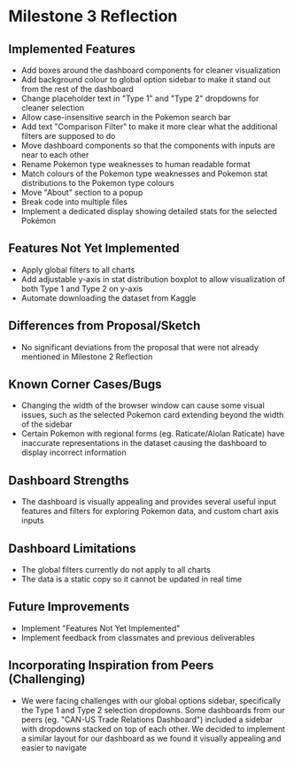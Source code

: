 # Milestone 3 Reflection

## Implemented Features

- Add boxes around the dashboard components for cleaner visualization
- Add background colour to global option sidebar to make it stand out from the rest of the dashboard
- Change placeholder text in "Type 1" and "Type 2" dropdowns for cleaner selection
- Allow case-insensitive search in the Pokemon search bar
- Add text "Comparison Filter" to make it more clear what the additional filters are supposed to do
- Move dashboard components so that the components with inputs are near to each other
- Rename Pokemon type weaknesses to human readable format
- Match colours of the Pokemon type weaknesses and Pokemon stat distributions to the Pokemon type colours
- Move "About" section to a popup
- Break code into multiple files
- Implement a dedicated display showing detailed stats for the selected Pokémon

## Features Not Yet Implemented

- Apply global filters to all charts
- Add adjustable y-axis in stat distribution boxplot to allow visualization of both Type 1 and Type 2 on y-axis
- Automate downloading the dataset from Kaggle

## Differences from Proposal/Sketch

- No significant deviations from the proposal that were not already mentioned in Milestone 2 Reflection

## Known Corner Cases/Bugs

- Changing the width of the browser window can cause some visual issues, such as the selected Pokemon card extending beyond the width of the sidebar
- Certain Pokemon with regional forms (eg. Raticate/Alolan Raticate) have inaccurate representations in the dataset causing the dashboard to display incorrect information

## Dashboard Strengths

- The dashboard is visually appealing and provides several useful input features and filters for exploring Pokemon data, and custom chart axis inputs

## Dashboard Limitations

- The global filters currently do not apply to all charts
- The data is a static copy so it cannot be updated in real time

## Future Improvements

- Implement "Features Not Yet Implemented"
- Implement feedback from classmates and previous deliverables

## Incorporating Inspiration from Peers (Challenging)

- We were facing challenges with our global options sidebar, specifically the Type 1 and Type 2 selection dropdowns. Some dashboards from our peers (eg. "CAN-US Trade Relations Dashboard") included a sidebar with dropdowns stacked on top of each other. We decided to implement a similar layout for our dashboard as we found it visually appealing and easier to navigate
